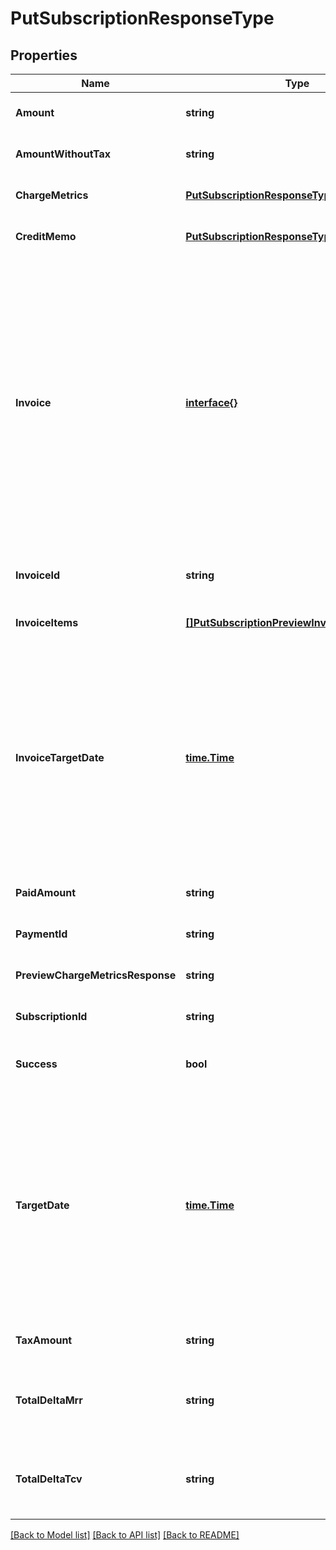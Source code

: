 # PutSubscriptionResponseType

## Properties
Name | Type | Description | Notes
------------ | ------------- | ------------- | -------------
**Amount** | **string** | Invoice amount. Preview mode only.  | [optional] [default to null]
**AmountWithoutTax** | **string** | Invoice amount minus tax. Preview mode only.  | [optional] [default to null]
**ChargeMetrics** | [**PutSubscriptionResponseTypeChargeMetrics**](PUTSubscriptionResponseType_chargeMetrics.md) |  | [optional] [default to null]
**CreditMemo** | [**PutSubscriptionResponseTypeCreditMemo**](PUTSubscriptionResponseType_creditMemo.md) |  | [optional] [default to null]
**Invoice** | [**interface{}**](interface{}.md) | Container for invoices.    **Note:** This field is only available if you set the Zuora REST API minor version to 207.0 or later in the request header. Also, the response structure is changed and the following invoice related response fields are moved to this **invoice** container:       * amount    * amountWithoutTax    * taxAmount    * invoiceItems    * targetDate    * chargeMetrics  | [optional] [default to null]
**InvoiceId** | **string** | Invoice ID, if an invoice is generated during the update.  | [optional] [default to null]
**InvoiceItems** | [**[]PutSubscriptionPreviewInvoiceItemsType**](PUTSubscriptionPreviewInvoiceItemsType.md) | Container for invoice items.  | [optional] [default to null]
**InvoiceTargetDate** | [**time.Time**](time.Time.md) | Date through which charges are calculated on the invoice, as yyyy-mm-dd. Preview mode only.  **Note:** This field is only available if you do not specify the Zuora REST API minor version or specify the minor version to 186.0, 187.0, 188.0, 189.0, and 196.0. See [Zuora REST API Versions](https://www.zuora.com/developer/api-reference/#section/API-Versions) for more information.  | [optional] [default to null]
**PaidAmount** | **string** | Payment amount, if a payment is collected  | [optional] [default to null]
**PaymentId** | **string** | Payment ID, if a payment is collected.  | [optional] [default to null]
**PreviewChargeMetricsResponse** | **string** |  | [optional] [default to null]
**SubscriptionId** | **string** | The ID of the resulting new subscription.  | [optional] [default to null]
**Success** | **bool** | Returns &#x60;true&#x60; if the request was processed successfully.  | [optional] [default to null]
**TargetDate** | [**time.Time**](time.Time.md) | Date through which to calculate charges if an invoice is generated, as yyyy-mm-dd. Default is current date.  **Note:** This field is only available if you set the Zuora REST API minor version to 207.0 or later in the request header. See [Zuora REST API Versions](https://www.zuora.com/developer/api-reference/#section/API-Versions) for more information.  | [optional] [default to null]
**TaxAmount** | **string** | Tax amount on the invoice.  | [optional] [default to null]
**TotalDeltaMrr** | **string** | Change in the subscription monthly recurring revenue as a result of the update.  | [optional] [default to null]
**TotalDeltaTcv** | **string** | Change in the total contracted value of the subscription as a result of the update.  | [optional] [default to null]

[[Back to Model list]](../README.md#documentation-for-models) [[Back to API list]](../README.md#documentation-for-api-endpoints) [[Back to README]](../README.md)


